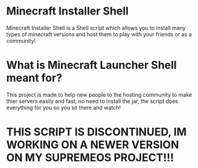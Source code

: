 # Minecraft Installer Shell
Minecraft Installer Shell is a Shell script which allows you to install many types of minecraft versions and host them to play with your friends or as a community!

# What is Minecraft Launcher Shell meant for?
This project is made to help new people to the hosting community to make thier servers easily and fast, no need to install the jar, the script does everything for you so you sit there and watch!

# THIS SCRIPT IS DISCONTINUED, IM WORKING ON A NEWER VERSION ON MY SUPREMEOS PROJECT!!!
